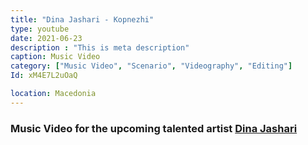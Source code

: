 ```yaml
---
title: "Dina Jashari - Kopnezhi"
type: youtube
date: 2021-06-23
description : "This is meta description"
caption: Music Video
category: ["Music Video", "Scenario", "Videography", "Editing"]
Id: xM4E7L2uOaQ

location: Macedonia
---
```


### Music Video for the upcoming talented artist [Dina Jashari](https://www.instagram.com/dinqee/)
